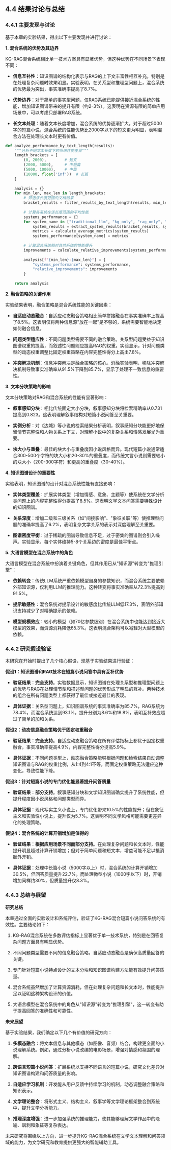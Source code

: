## 4.4 结果讨论与总结

### 4.4.1 主要发现与讨论

基于本章的实验结果，得出以下主要发现并进行讨论：

**1. 混合系统的优势及其边界**

KG-RAG混合系统相比单一技术方案具有显著优势，但这种优势在不同场景下表现不同：

- **信息互补性**：知识图谱的结构化表示与RAG的上下文丰富性相互补充，特别是在处理复杂问题时效果明显。实验表明，在关系型和推理型问题上，混合系统的优势最为突出，事实准确率提高了8.7%。

- **优势边界**：对于简单的事实型问题，仅RAG系统已能提供接近混合系统的性能，增加知识图谱带来的提升有限（约2-3%）。这表明在资源有限的简单应用场景中，可以考虑只部署RAG系统。

- **长文本处理**：随着文本长度增加，混合系统的优势逐渐扩大。对于超过5000字的短篇小说，混合系统的性能优势比2000字以下的短文更为明显，表明混合方法在处理长文本时更有价值。

```python
def analyze_performance_by_text_length(results):
    """分析不同文本长度下的系统性能差异"""
    length_brackets = [
        (0, 2000),        # 短文
        (2000, 5000),     # 中短篇
        (5000, 10000),    # 中篇
        (10000, float('inf'))  # 长篇
    ]
    
    analysis = {}
    for min_len, max_len in length_brackets:
        # 筛选该长度范围的文档结果
        bracket_results = filter_results_by_text_length(results, min_len, max_len)
        
        # 计算各系统在该长度范围的平均性能
        systems_performance = {}
        for system_name in ["traditional_llm", "kg_only", "rag_only", "hybrid"]:
            system_results = extract_system_results(bracket_results, system_name)
            metrics = calculate_average_metrics(system_results)
            systems_performance[system_name] = metrics
        
        # 计算混合系统相对其他系统的性能提升
        improvements = calculate_relative_improvements(systems_performance)
        
        analysis[f"{min_len}-{max_len}"] = {
            "systems_performance": systems_performance,
            "relative_improvements": improvements
        }
    
    return analysis
```

**2. 融合策略的关键作用**

实验结果表明，融合策略是混合系统性能的关键因素：

- **自适应动态融合**：自适应动态融合策略相比简单拼接融合在事实准确率上提高了8.5%。这表明仅将两种信息源"放在一起"是不够的，系统需要智能地决定如何融合信息。

- **问题类型适应性**：不同问题类型需要不同的融合策略。关系型问题受益于知识图谱权重的提高，而叙述性问题则应提高RAG的权重。实验显示，针对问题类型的动态权重调整比固定权重策略在内容完整性得分上高出7.8%。

- **冲突解决机制**：信息冲突解决是融合策略的核心。消融实验表明，移除冲突解决机制导致事实准确率从91.5%下降到85.7%，显示了处理不一致信息的重要性。

**3. 文本分块策略的影响**

文本分块策略对RAG和混合系统的性能有显著影响：

- **叙事感知分块**：相比传统固定大小分块，叙事感知分块将检索精确率从0.731提高到0.823。这表明理解叙事结构对短篇小说问答至关重要。

- **实例分析**：对《边城》等小说的检索结果分析表明，叙事感知分块能更好地保留情节完整性和人物关系上下文，对理解小说中的复杂关系和情感发展尤为重要。

- **块大小与重叠**：最佳的块大小与重叠度因小说风格而异。现代短篇小说通常适合300-500个字符的块大小和20-30%的重叠度，而传统文言小说则需要较小的块大小（200-300字符）和更高的重叠度（30-40%）。

**4. 知识图谱设计的重要性**

实验表明，知识图谱的设计对混合系统性能有直接影响：

- **实体类型覆盖**：扩展实体类型（增加情感、意象、主题等）使系统在文学分析类问题上的内容完整性得分提高了8.5%。这表明文学文本问答需要特殊设计的知识图谱。

- **关系深度**：增加二级和三级关系（如"间接影响"、"象征关联"等）使推理型问题的准确率提高了6.2%，表明复杂文学关系的表示对深度理解至关重要。

- **图谱密度平衡**：过于稀疏的图谱导致信息不足，过于密集的图谱则会引入噪声。实验显示，每个实体维持5-8个关系边的密度是最佳平衡点。

**5. 大语言模型在混合系统中的角色**

大语言模型在混合系统中扮演着关键角色，但其作用已从"知识源"转变为"推理引擎"：

- **依赖转变**：传统LLM系统严重依赖模型自身的参数知识，而混合系统主要依赖外部知识源，仅利用LLM的推理能力。这种转变将事实准确率从72.3%提高到91.5%。

- **提示敏感性**：混合系统对提示设计的敏感度比传统LLM低17.3%，表明外部知识支持减少了对精确提示的依赖。

- **模型规模效应**：较小的模型（如70亿参数级别）在混合系统中也能达到接近大模型的效果，而资源消耗降低65.3%。这表明混合架构可以减轻对大型模型的依赖。

### 4.4.2 研究假设验证

本研究在开始时提出了几个核心假设，现基于实验结果进行验证：

**假设1：知识图谱和RAG技术在短篇小说问答中具有互补优势**

- **验证结果**：**完全支持**。实验数据显示，知识图谱在处理关系型和推理型问题上的优势与RAG在处理情节型和描述型问题的优势形成了明显的互补。两种技术的组合在所有问题类型上都获得了最佳或接近最佳的表现。

- **具体证据**：关系型问题上，知识图谱系统的事实准确率为85.7%，RAG系统为78.4%，而混合系统达到93.1%，提升分别为8.6%和18.8%，表明互补效应超过了简单的加和关系。

**假设2：动态信息融合策略优于固定权重融合**

- **验证结果**：**完全支持**。自适应动态融合策略在所有评估指标上都优于固定权重融合，事实准确率提高4.9%，内容完整性得分提高5.9%。

- **具体证据**：不同问题类型上，动态融合策略能够根据问题和检索结果自动调整知识图谱与RAG的权重比例，从1:4到4:1不等，而固定权重策略无法适应这种变化，导致性能下降。

**假设3：针对短篇小说的专门优化能显著提升问答质量**

- **验证结果**：**部分支持**。叙事感知分块和文学知识图谱确实提升了系统性能，但提升程度因小说风格和问题类型而异。

- **具体证据**：现代写实主义小说上，专门优化带来10.5%的性能提升；但在象征主义和实验性小说上，提升仅为5.7%。这表明不同文学风格可能需要更差异化的处理策略。

**假设4：混合系统的计算开销增加是值得的**

- **验证结果**：**根据应用场景不同而部分支持**。在处理复杂问题和长文本时，性能提升明显超过计算开销增加；但对于简单问题和短文本，增益可能不足以抵消额外开销。

- **具体证据**：处理中长篇小说（5000字以上）时，混合系统的计算开销增加30.5%，但回答质量提升22.7%。而处理微型小说（1000字以下）时，开销增加同样约30%，但质量提升仅8.3%。

### 4.4.3 总结与展望

**研究总结**

本章通过全面的实验设计和系统评估，验证了KG-RAG混合短篇小说问答系统的有效性。主要结论如下：

1. KG-RAG混合系统在多数评估指标上显著优于单一技术系统，特别是在回答复杂问题方面具有明显优势。

2. 不同问题类型需要不同的信息融合策略，自适应动态融合是确保高质量回答的关键。

3. 专门针对短篇小说特点设计的文本分块和知识图谱构建方法能有效提升问答质量。

4. 混合系统虽然增加了计算资源消耗，但在处理复杂问题和长文本时，性能提升足以证明这种架构设计的价值。

5. 大语言模型在混合系统中的角色从"知识源"转变为"推理引擎"，这一转变有助于提高回答的准确性和可靠性。

**未来展望**

基于实验结果，我们确定以下几个有价值的研究方向：

1. **多模态融合**：将文本信息与其他模态（如图像、音频）结合，构建更全面的小说理解系统。例如，通过分析小说改编的电影场景，增强对情感和氛围的理解。

2. **跨语言短篇小说问答**：扩展系统以支持不同语言的短篇小说，研究文化差异对知识图谱构建和问答质量的影响。

3. **自适应学习机制**：开发能从用户反馈中持续学习的机制，动态调整融合策略和知识表示。

4. **文学理论整合**：将形式主义、结构主义、叙事学等文学理论框架整合到系统中，提升文学分析能力。

5. **推理深度增强**：进一步加强系统的推理能力，使其能够理解文学作品中的隐喻、讽刺和象征等复杂表达。

未来研究将围绕以上方向，进一步提升KG-RAG混合系统在文学文本理解和问答领域的能力，为文学研究和教育提供更强大的智能辅助工具。 